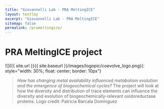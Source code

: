 ```yaml
---
title: "Giovannelli Lab - PRA MeltingICE"
layout: textlay
excerpt: "Giovannelli Lab - PRA MeltingICE"
sitemap: false
permalink: /prameltingice/
---
```


# PRA MeltingICE project

![]({{ site.url }}{{ site.baseurl }}/images/logopic/coevolve_logo.png){: style="width: 30%; float: center; border: 10px"}

> _How has changing metal availability influenced metabolism evolution and the emergence of biogeochemical cycles?_ The project will look at how the diversity and distribution of trace elements can influence the diversity and evolution of biogeochemically-relevant oxidoreductase proteins. Logo credit: Patricia Barcala Domínguez
